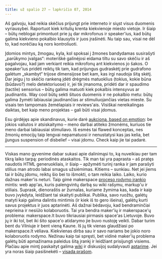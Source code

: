 ```yaml
---
title: už spalio 27 – lapkričio 07, 2014
---
```


Aš galvoju, kad reikia skėčius prijungt prie interneto ir siųst visus duomenis 
vyriausybei. Raportuot kiek kritulių krenta kiekvienoje miesto vietoje. Ir 
šiaip – būtų neblogai primontuot prie jų dar mikrofonus ir speaker'ius, kad 
būtų galima kiekvieno pokalbio klausytis ir juos įrašinėti. Nu taip sau, 
visai ne dėl to, kad norėčiau ką nors kontroliuoti.

Įdomios mintys, žmogau, kyla, kol spoksai į žmones bandydamas susirašyti 
„parūkymo įvalgas“: moteriškė galinėjosi eidama tiltu su savo skėčiu ir aš 
pagalvojau, kad jam verkiant reikia mikrofonų ant kiekvienos jo šakos. 
O speaker'ius pridėti reiktų tik tam, kad prijungus gudraskėtį prie gudrafono 
galėtum „skambyt“ trijose dimensijose bet kam, kas irgi naudoja šitą skėtį. 
Dar jeigu į to skėčio rankeną įdėti drėgmės matuoklius (tokius, kokie būna 
(būdavo?) melo detektoriuose) ir, jei tik įmanoma, pridėti dar ir spaudimo 
(tactile) sensorius – būtų galima matuoti kiek pokalbis intensyvus ar 
jaudinantis. Way cool būtų sekti šituos duomenis ir ne pokalbio metu: būtų 
galima žymėti labiausiai jaudinančias ar stimuliuojančias vietas mieste. 
Su visais ten tampomais žemėlapiais ir reviews'ais. Visiškai nereikalingas 
daiktas, bet kaip meno projektas – gali būti visai įdomus.

Esu girdėjęs apie skandinavus, kurie darė [aukcioną, based on 
emotion][kostaboda]: be jokios valiutos ir atsiskaitymo – meno darbai 
atiteko žmonėms, kuriuos tie meno darbai labiausiai stimuliavo. Iš esmės tai 
flawed konceptas, nes žmonių emocijų taip lengvai nepamatuosi ir nenustatysi 
kas jas kelia, bet įjungus suspension of disbelief – visai įdomu. Check kaip 
jie tai padarė.

[kostaboda]: http://auctionbasedonemotions.com/en/

* * *

Viskas mano gyvenime dabar sukasi apie dalinimąsi to, ką nuveikiau per 
tam tikrą laiko tarpą: periodinės ataskaitos. Tik man tai yra paprasta – aš 
pratęs naudotis HTML generuokliais, ir šiaip – apžymėti turinį ranka ir jam 
parašyti stilius man atrodo labai smagus užsiėmimas. Kitiems – sunkiau. Net 
jei jiems tai ir būtų įdomu, reiktų šio bei to išmokti, o tam reikia laiko. 
Laiko, kurio dažnas maker'is neturi. Taip gimė makerspace [proceso rodymo 
įrankio][sandėlis] mintis: web app'as, kuris palengvintų darbą su wiki 
rašymu, markup'u ir stiliais. Suprask, dienoraštis ar žurnalas, kuriame 
žymima kas, kada ir kaip buvo įvykdyta, leidžiant tai skaityti publikai. 
Publika, savo ruožtu, galėtų matyti kaip galima dalintis mintimis (ir kiek 
iš to gero išeina), galėtų kurti savus projektus ir juos aptarinėti. Aš 
dažnai bėdavoju, kad bendraminčiai neprieina ir nesiūlo kolaboruotis. Tai 
yra bendra maker'ių ir makerspace'ų problema: makerspace.lt buvo tikriausiai 
pirmasis space'as Lietuvoje. Buvo jų ir iki tol, bet iki šito space'o 
atidarymo jie buvo nustoję veikti. Dabar turim bent du Vilniuje ir bent 
vieną Kaune. Iš jų tik vienas glaudžiasi po makerspace.lt vėliava. 
Kiekvienas dirba sau ir savo nariams be jokio noro kolaboruotis rodymo. 
Nežinau kaip tai spręsti, bet vidinė maker'ių problema galėtų būti 
apmažinama paleidus šitą įrankį ir leidžiant prisijungti visiems. Plačiau 
apie mintį paskaityt galima [wiki][sandėlis] ir diskusijoj sudalyvauti 
[aptarime][issues]. Jei yra noras šiaip pasišnekėti – [visada prašom](freenode).

[sandėlis]: https://github.com/makerspacelt/sandelis/wiki
[issues]: https://github.com/makerspacelt/sandelis/issues
[freenode]: irc://chat.freenode.net/#kaunas-makerspace
